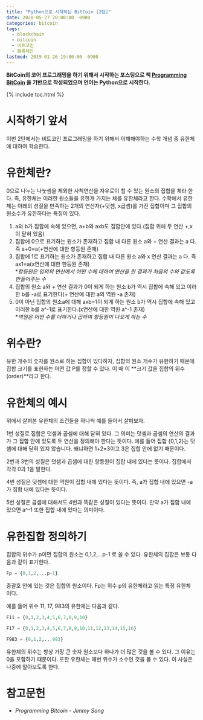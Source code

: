 ```yaml
---
title: "Python으로 시작하는 BitCoin [2탄]"
date: 2020-05-27 20:00:00 -0900
categories: bitcoin
tags: 
  - blockchain
  - bitcoin
  - 비트코인
  - 블록체인
lastmod: 2019-01-26 19:00:00 -0900
---
```


**BitCoin의 코어 프로그래밍을 하기 위해서 시작하는 포스팅으로 책 [Programming BitCoin](https://book.naver.com/bookdb/book_detail.nhn?bid=16242884) 을 기반으로 작성되었으며 언어는 Python으로 시작한다.**  

{% include toc.html %}

# 시작하기 앞서
이번 2탄에서는 비트코인 프로그래밍을 하기 위해서 이해해야하는 수학 개념 중 유한체에 대하여 학습한다.

# 유한체란?
0으로 나누는 나눗셈을 제외한 사칙연산을 자유로이 할 수 있는 원소의 집합을 체라 한다. 즉, 유한체는 이러한 원소들을 유한개 가지는 체를 유한체라고 한다.
수학에서 유한체는 아래의 성질을 만족하는 2개의 연산자(+덧셈, x곱셈)를 가진 집합이며 그 집합의 원소수가 유한하다는 특징이 있다.

1. a와 b가 집합에 속해 있으면, a+b와 axb도 집합안에 있다.(집합 위에 두 연산 +,x이 닫혀 있음)  
2. 집합에 0으로 표기하는 원소가 존재하고 집합 내 다른 원소 a와 + 연산 결과는 a 다. 즉 a+0=a(+연산에 대한 항등원 존재)  
3. 집합에 1로 표기하는 원소가 존재하고 집합 내 다른 원소 a와 x 연산 결과는 a 다. 즉 ax1=a(x연산에 대한 한등원 존재)  
**항등원은 임의의 연산에서 어떤 수에 대하여 연산을 한 결과가 처음의 수와 같도록 만들어주는 수*  
4. 집합의 원소 a와 + 연산 결과가 0이 되게 하는 원소 b가 역시 집합에 속해 있고 이러한 b를 -a로 표기한다(+ 연산에 대한 a의 역원 -a 존재)  
5. 0이 아닌 집합의 원소a에 대해 axb=1이 되게 하는 원소 b가 역시 집합에 속해 있고 이러한 b를 a^-1로 표기한다.(x연산에 대한 역원 a^-1 존재)  
**역원은 어떤 수를 더하거나 곱하여 항등원이 나오게 하는 수*  

# 위수란?
유한 개수의 숫자를 원소로 하는 집합이 있다하자, 집합의 원소 개수가 유한하기 때문에 집합 크기를 표현하는 어떤 값 P를 정할 수 있다. 이 때 이 **크기 값을 집합의 위수(order)**라고 한다.  

# 유한체의 예시
위에서 살펴본 유한체의 조건들을 하나씩 예를 들어서 살펴보자.  

1번 성질로 집합은 덧셈과 곱셈에 대해 닫혀 있다. 그 의미는 덧셈과 곱셈의 연산의 결과가 그 집합 안에 있도록 두 연산을 정의해야 한다는 뜻이다. 예를 들어 집합 {0,1,2}는 덧셈에 대해 닫혀 있지 않습니다. 왜냐하면 1+2=3이고 3은 집합 안에 없기 때문이다.   

2번과 3번의 성질은 덧셈과 곱셈에 대한 항등원이 집합 내에 있다는 뜻이다. 집합에서 각각 0과 1을 말한다.  

4번 성질은 덧셈에 대한 역원이 집합 내에 있다는 뜻이다. 즉, a가 집합 내에 있으면 -a가 집합 내에 있다는 뜻이다.  

5번 성질은 곱셈에 대해서도 4번과 똑같은 성질이 있다는 뜻이다. 만약 a가 집합 내에 있으면 a^-1 또한 집합 내에 있다는 의미이다.  

# 유한집합 정의하기  
집합의 위수가 p이면 집합의 원소는 0,1,2,...p-1 로 쓸 수 있다. 유한체의 집합은 보통 다음과 같이 표기힌다.  

```python
Fp = {0,1,2,...p-1}
```

중괄호 안에 있는 것은 집합의 원소이다. Fp는 위수 p의 유한체라고 읽는 특정 유한체 이다.  

예를 들어 위수 11, 17, 983의 유한체는 다음과 같다.  

```python
F11 = {0,1,2,3,4,5,6,7,8,9,10}

F17 = {0,1,2,3,4,5,6,7,8,9,10,11,12,13,14,15,16}

F983 = {0,1,2,...983}
```
유한체의 위수는 항상 가장 큰 숫자 원소보다 하나가 더 많은 것을 볼 수 있다. 그 이유는 0을 포함하기 때문이다. 또한 유한체는 매번 위수가 소수인 것을 볼 수 있다. 이 사실은 나중에 알아보도록 한다.

# 참고문헌
- *Programming Bitcoin - Jimmy Song*




